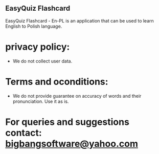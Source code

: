 ## EasyQuiz Flashcard 

EasyQuiz Flashcard - En-PL is an application that can be used to learn English to Polish language.

# privacy policy:

- We do not collect user data.

# Terms and oconditions:
- We do not provide guarantee on accuracy of words and their pronunciation. Use it as is. 

# For queries and suggestions contact: bigbangsoftware@yahoo.com
